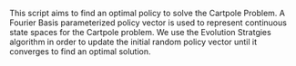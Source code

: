 This script aims to find an optimal policy to solve the Cartpole Problem. A Fourier Basis parameterized policy vector is used to represent continuous state spaces for the Cartpole problem. We use the Evolution Stratgies algorithm in order to update the initial random policy vector until it converges to find an optimal solution.

